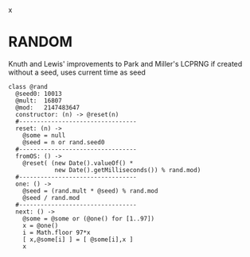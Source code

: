 x

# RANDOM

Knuth and Lewis' improvements to Park and Miller's LCPRNG
if created without a seed, uses current time as seed

    class @rand
      @seed0: 10013
      @mult:  16807
      @mod:   2147483647
      constructor: (n) -> @reset(n)
      #---------------------------------
      reset: (n) ->
        @some = null
        @seed = n or rand.seed0
      #---------------------------------
      fromOS: () ->
        @reset( (new Date().valueOf() *
                 new Date().getMilliseconds()) % rand.mod)
      #---------------------------------
      one: () ->
        @seed = (rand.mult * @seed) % rand.mod
        @seed / rand.mod
      #---------------------------------
      next: () ->
        @some = @some or (@one() for [1..97])
        x = @one()
        i = Math.floor 97*x
        [ x,@some[i] ] = [ @some[i],x ]
        x
